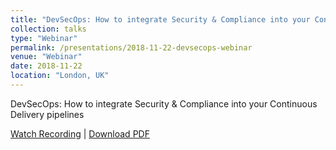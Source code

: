 ```yaml
---
title: "DevSecOps: How to integrate Security & Compliance into your Continuous Delivery pipelines"
collection: talks
type: "Webinar"
permalink: /presentations/2018-11-22-devsecops-webinar
venue: "Webinar"
date: 2018-11-22
location: "London, UK"
---
```


DevSecOps: How to integrate Security & Compliance into your Continuous Delivery pipelines

[Watch Recording](https://attendee.gotowebinar.com/recording/9211018319202283010?assets=true) | [Download PDF](/files/Micro%20Focus%20-%20DevSecOps%20and%20Continuous%20Delivery.pdf)
